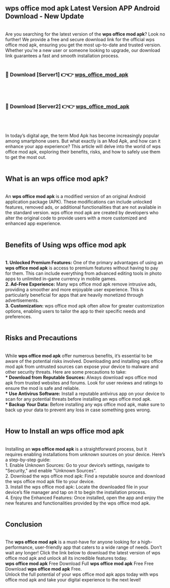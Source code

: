 ## wps office mod apk Latest Version APP Android Download - New Update
<br>
Are you searching for the latest version of the <strong>wps office mod apk</strong>? Look no further! We provide a free and secure download link for the official wps office mod apk, ensuring you get the most up-to-date and trusted version. Whether you're a new user or someone looking to upgrade, our download link guarantees a fast and smooth installation process.
<br>
<br>
<h3>🔴 Download [Server1] 👉👉 <a href="https://modyolo.store/wps+office+mod+apk">wps_office_mod_apk</a></h3><br>
<br>
<h3>🔴 Download [Server2] 👉👉 <a href="https://modyolo.store/wps+office+mod+apk">wps_office_mod_apk</a></h3><br>
<br>
<br>
In today’s digital age, the term Mod Apk has become increasingly popular among smartphone users. But what exactly is an Mod Apk, and how can it enhance your app experience? This article will delve into the world of wps office mod apk, exploring their benefits, risks, and how to safely use them to get the most out.
<br>
<br>
<h2>What is an wps office mod apk?</h2>
<br>
An <strong>wps office mod apk</strong> is a modified version of an original Android application package (APK). These modifications can include unlocked features, removed ads, or additional functionalities that are not available in the standard version. wps office mod apk are created by developers who alter the original code to provide users with a more customized and enhanced app experience.
<br>
<br>
<h2>Benefits of Using wps office mod apk</h2>
<br>
<strong> 1. Unlocked Premium Features:</strong> One of the primary advantages of using an <strong>wps office mod apk</strong> is access to premium features without having to pay for them. This can include everything from advanced editing tools in photo apps to unlimited in-game currency in mobile games.
<br>
<strong> 2. Ad-Free Experience:</strong> Many wps office mod apk remove intrusive ads, providing a smoother and more enjoyable user experience. This is particularly beneficial for apps that are heavily monetized through advertisements.
<br>
<strong> 3. Customization:</strong> wps office mod apk often allow for greater customization options, enabling users to tailor the app to their specific needs and preferences.
<br>
<br>
<h2>Risks and Precautions</h2>
<br>
While <strong>wps office mod apk</strong> offer numerous benefits, it’s essential to be aware of the potential risks involved. Downloading and installing wps office mod apk from untrusted sources can expose your device to malware and other security threats. Here are some precautions to take:
<br>
<strong> * Download from Reputable Sources:</strong> Always download wps office mod apk from trusted websites and forums. Look for user reviews and ratings to ensure the mod is safe and reliable.
<br>
<strong> * Use Antivirus Software:</strong> Install a reputable antivirus app on your device to scan for any potential threats before installing an wps office mod apk.
<br>
<strong> * Backup Your Data:</strong> Before installing any wps office mod apk, make sure to back up your data to prevent any loss in case something goes wrong.
<br>
<br>
<h2>How to Install an wps office mod apk</h2>
<br>
Installing an <strong>wps office mod apk</strong> is a straightforward process, but it requires enabling installations from unknown sources on your device. Here’s a step-by-step guide:
<br>
 1. Enable Unknown Sources: Go to your device’s settings, navigate to "Security," and enable "Unknown Sources".
<br>
 2. Download the wps office mod apk: Find a reputable source and download the wps office mod apk file to your device.
<br>
 3. Install the wps office mod apk: Locate the downloaded file in your device’s file manager and tap on it to begin the installation process.
<br>
 4. Enjoy the Enhanced Features: Once installed, open the app and enjoy the new features and functionalities provided by the wps office mod apk.
<br>
<br>
<h2><strong>Conclusion</strong></h2>
<br>
The <strong>wps office mod apk</strong> is a must-have for anyone looking for a high-performance, user-friendly app that caters to a wide range of needs. Don’t wait any longer! Click the link below to download the latest version of wps office mod apk and unlock all its incredible features today.
<br>
<strong>wps office mod apk</strong> Free Download Full <strong>wps office mod apk</strong> Free Free Download <strong>wps office mod apk</strong> Free.
<br>
Unlock the full potential of your wps office mod apk apps today with wps office mod apk and take your digital experience to the next level!